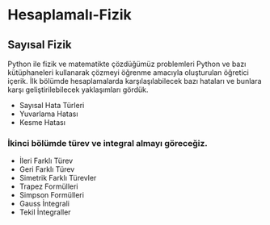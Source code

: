 # Hesaplamalı-Fizik
## Sayısal Fizik 
  Python ile fizik ve matematikte çözdüğümüz problemleri Python ve bazı kütüphaneleri kullanarak çözmeyi öğrenme amacıyla oluşturulan öğretici içerik. İlk bölümde hesaplamalarda karşılaşılabilecek bazı hataları ve bunlara karşı geliştirilebilecek yaklaşımları gördük.
- Sayısal Hata Türleri
- Yuvarlama Hatası
- Kesme Hatası
### İkinci bölümde türev ve integral almayı göreceğiz.
- İleri  Farklı Türev
- Geri Farklı Türev
- Simetrik Farklı Türevler
- Trapez Formülleri
- Simpson Formülleri
- Gauss İntegrali
- Tekil İntegraller
